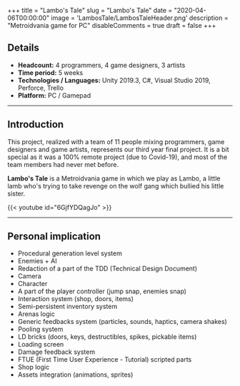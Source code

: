 +++
title = "Lambo's Tale"
slug = "Lambo's Tale"
date = "2020-04-06T00:00:00"
image = 'LambosTale/LambosTaleHeader.png'
description = "Metroidvania game for PC"
disableComments = true
draft = false
+++

## Details
- **Headcount:** 4 programmers, 4 game designers, 3 artists
- **Time period:** 5 weeks
- **Technologies / Languages:** Unity 2019.3, C#, Visual Studio 2019, Perforce, Trello
- **Platform:** PC / Gamepad

---

## Introduction

This project, realized with a team of 11 people mixing programmers, game designers and game artists, represents our third year final project.
It is a bit special as it was a 100% remote project (due to Covid-19), and most of the team members had never met before.

**Lambo's Tale** is a Metroidvania game in which we play as Lambo, a little lamb who's trying to take revenge on the wolf gang which bullied his little sister.

{{< youtube id="6GjfYDQagJo" >}}

---

## Personal implication

- Procedural generation level system
- Enemies + AI
- Redaction of a part of the TDD (Technical Design Document)
- Camera
- Character
- A part of the player controller (jump snap, enemies snap)
- Interaction system (shop, doors, items)
- Semi-persistent inventory system
- Arenas logic
- Generic feedbacks system (particles, sounds, haptics, camera shakes)
- Pooling system
- LD bricks (doors, keys, destructibles, spikes, pickable items)
- Loading screen
- Damage feedback system
- FTUE (First Time User Experience - Tutorial) scripted parts
- Shop logic
- Assets integration (animations, sprites)